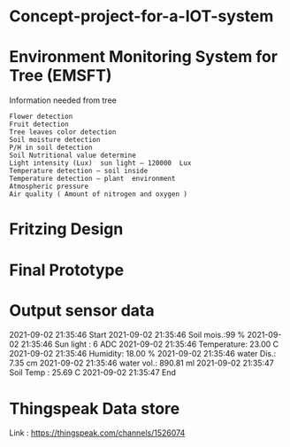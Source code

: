 # Concept-project-for-a-IOT-system

# Environment Monitoring System for Tree (EMSFT)


Information needed from tree

    Flower detection
    Fruit detection
    Tree leaves color detection
    Soil moisture detection
    P/H in soil detection
    Soil Nutritional value determine
    Light intensity (Lux)  sun light – 120000  Lux
    Temperature detection – soil inside
    Temperature detection – plant  environment
    Atmospheric pressure 
    Air quality ( Amount of nitrogen and oxygen )

# Fritzing Design
# Final Prototype
# Output sensor data

2021-09-02 21:35:46 Start
2021-09-02 21:35:46 Soil mois.:99 %
2021-09-02 21:35:46 Sun light : 6 ADC
2021-09-02 21:35:46 Temperature: 23.00 C
2021-09-02 21:35:46 Humidity: 18.00 %
2021-09-02 21:35:46 water Dis.: 7.35 cm
2021-09-02 21:35:46 water vol.: 890.81 ml
2021-09-02 21:35:47 Soil Temp : 25.69 C
2021-09-02 21:35:47 End

# Thingspeak Data store 

Link : https://thingspeak.com/channels/1526074
